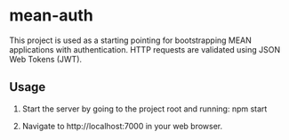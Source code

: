 # mean-auth
This project is used as a starting pointing for bootstrapping MEAN applications with authentication. HTTP requests are validated using JSON Web Tokens (JWT).

## Usage

1. Start the server by going to the project root and running:
	npm start

2. Navigate to http://localhost:7000 in your web browser.